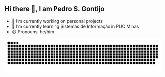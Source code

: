 ## Hi there 👋, I am Pedro S. Gontijo

- 🔭 I’m currently working on personal projects
- 🌱 I’m currently learning Sistemas de Informação in PUC Minas
- 😄 Pronouns: he/him



<picture align="center">
  <source media="(prefers-color-scheme: dark)" srcset="https://raw.githubusercontent.com/PedroSilvaGontijo/PedroSilvaGontijo/output/github-contribution-grid-snake-dark.svg">
  <source media="(prefers-color-scheme: light)" srcset="https://raw.githubusercontent.com/PedroSilvaGontijo/PedroSilvaGontijo/output/github-contribution-grid-snake-dark.svg">
  <img align="center" alt="github contribution grid snake animation" src="https://raw.githubusercontent.com/PedroSilvaGontijo/PedroSilvaGontijo/output/github-contribution-grid-snake.svg">
</picture>
